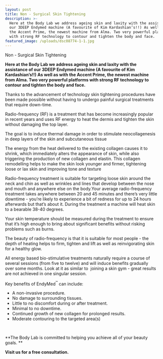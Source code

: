 ```yaml
---
layout: post
title: Non - Surgical Skin Tightening
description: >-
  Here at the Body Lab we address ageing skin and laxity with the assistance of
  our 3DEEP Endymed machine (A favourite of Kim Kardashian’s!!) As well as with
  the Accent Prime, the newest machine from Alma. Two very powerful platforms
  with strong RF technology to contour and tighten the body and face.
featured_image: /uploads/dsc08774-1-1.jpg
---
```


Non - Surgical Skin Tightening

**Here at the Body Lab we address ageing skin and laxity with the assistance of our 3DEEP Endymed machine (A favourite of Kim Kardashian’s\!\!) As well as with the Accent Prime, the newest machine from Alma. Two very powerful platforms with strong RF technology to contour and tighten the body and face.**

Thanks to the advancement of technology skin tightening procedures have been made possible without having to undergo painful surgical treatments that require down-time.

Radio-frequency (RF) is a treatment that has become increasingly popular in recent years and uses RF energy to heat the dermis and tighten the skin without damaging the top layer.

The goal is to induce thermal damage in order to stimulate neocollagenesis in deep layers of the skin and subcutaneous tissue

The energy from the heat delivered to the existing collagen causes it to shrink, which immediately alters the appearance of skin, while also triggering the production of new collagen and elastin. This collagen remodelling helps to make the skin look younger and firmer, tightening loose or lax skin and improving tone and texture

Radio-frequency treatment is suitable for targeting loose skin around the neck and chin as well as wrinkles and lines that develop between the nose and mouth and anywhere else on the body.Your average radio-frequency treatment takes anywhere between 20 and 45 minutes and there’s very little downtime - you’re likely to experience a bit of redness for up to 24 hours afterwards but that’s about it. During the treatment a machine will heat skin to a bearable 38-40 degrees.

Your skin temperature should be measured during the treatment to ensure that it’s high enough to bring about significant benefits without risking problems such as burns.

The beauty of radio-frequency is that it is suitable for most people - the depth of heating helps to firm, tighten and lift as well as reinvigorating skin for a healthy glow.

All energy based bio-stimulative treatments naturally require a course of several sessions (from five to twelve) and will induce benefits gradually over some months. Look at it as similar to&nbsp; joining a skin gym - great results are not achieved in one singular session.

Key benefits of EndyMed<sup>&trade;</sup> can include:

* A non-invasive procedure.
* No damage to surrounding tissues.
* Little to no discomfort during or after treatment.
* Minimal to no downtime.
* Continued growth of new collagen for prolonged results.
* Moderate contouring to the targeted area(s)

&nbsp;

**The Body Lab is committed to helping you achieve all of your beauty goals. **

**Visit us for a free consultation.**
